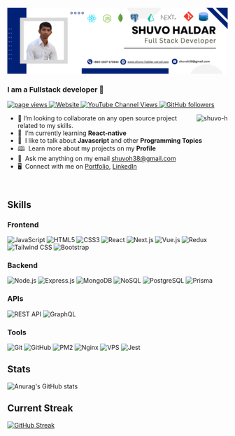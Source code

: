 ![Project Logo](https://raw.githubusercontent.com/shuvo-h/shuvo-h/main/asset/sh_banner_2024.png)


<h3 align="left">I am a Fullstack developer 👋</h3>
<p align="left">
  <a href="https://github.com/shuvo-h">
    <img src="https://komarev.com/ghpvc/?username=shuvo-h" alt="page views" />
  </a>
  <a href="https://shuvo-haldar.vercel.app">
    <img alt="Website" src="https://img.shields.io/website?url=https://shuvo-haldar.vercel.app/">
  </a>
  <!--
  <a href="https://stackoverflow.com/users/4868262">
    <img alt="Stack Exchange reputation" src="https://img.shields.io/stackexchange/stackoverflow/r/4868262?color=orange&label=reputation&logo=stackoverflow">
  </a>
  -->
  <a href="https://www.youtube.com/@proCodeZone">
    <img alt="YouTube Channel Views" src="https://img.shields.io/youtube/channel/views/UCT7PcGQsCkwzYaU72oK1xmQ?style=flat&logo=youtube">
  </a>
  <a href="https://github.com/Macrshuvo-hoPower?tab=followers">
    <img alt="GitHub followers" src="https://img.shields.io/github/followers/shuvo-h?style=flat&logo=github">
  </a>
</p>

<a href="#shuvo-h-title">
  <img src="https://github-readme-stats.vercel.app/api/top-langs/?username=shuvo-h&layout=compact&theme=radical&langs_count=8" style="max-width: 100%; height: auto;" alt="shuvo-h" align="right" />
</a>


- 👯 I’m looking to collaborate on any open source project related to my skills.
- 🌱 &nbsp;I’m currently learning **React-native**
- 🎤 &nbsp;I like to talk about **Javascript** and other **Programming Topics**
- 🕮 &nbsp;Learn more about my projects on my **Profile**
- 💬  &nbsp;Ask me anything on my email [shuvoh38@gmail.com](shuvoh38@gmail.com)
- 🖥️ &nbsp;Connect with me on [Portfolio](https://shuvo-haldar.vercel.app/), [LinkedIn](https://www.linkedin.com/in/shuvo-haldar/)

<br>



## Skills
### Frontend
![JavaScript](https://img.shields.io/badge/-JavaScript-black?style=flat-square&logo=javascript)
![HTML5](https://img.shields.io/badge/-HTML5-E34F26?style=flat-square&logo=html5&logoColor=white)
![CSS3](https://img.shields.io/badge/-CSS3-1572B6?style=flat-square&logo=css3)
![React](https://img.shields.io/badge/-React-black?style=flat-square&logo=react)
![Next.js](https://img.shields.io/badge/-Next.js-000000?style=flat-square&logo=next.js)
![Vue.js](https://img.shields.io/badge/-Vue.js-4FC08D?style=flat-square&logo=vue.js&logoColor=white)
![Redux](https://img.shields.io/badge/-Redux-764ABC?style=flat-square&logo=redux&logoColor=white)
![Tailwind CSS](https://img.shields.io/badge/-Tailwind_CSS-38B2AC?style=flat-square&logo=tailwind-css&logoColor=white)
![Bootstrap](https://img.shields.io/badge/-Bootstrap-61DBFB?style=flat-square&logo=bootstrap&logoColor=white)

### Backend
![Node.js](https://img.shields.io/badge/-Node.js-000?style=flat-square&logo=Node.js)
![Express.js](https://img.shields.io/badge/-Express.js-00af0f?style=flat-square&logo=express&logoColor=white)
![MongoDB](https://img.shields.io/badge/-MongoDB-black?style=flat-square&logo=mongodb)
![NoSQL](https://img.shields.io/badge/-NoSQL-4DB33D?style=flat-square&logo=mongodb&logoColor=white)
![PostgreSQL](https://img.shields.io/badge/postgresql-4169e1?logo=postgresql&logoColor=white)
![Prisma](https://img.shields.io/badge/Prisma-3982CE?logo=prisma&logoColor=green)


### APIs
![REST API](https://img.shields.io/badge/-REST_API-000000?style=flat-square)
![GraphQL](https://img.shields.io/badge/-GraphQL-E10098?style=flat-square&logo=graphql&logoColor=white)

### Tools
![Git](https://img.shields.io/badge/-Git-F05032?style=flat-square&logo=git&logoColor=ffffff)
![GitHub](https://img.shields.io/badge/-GitHub-181717?style=flat-square&logo=github)
![PM2](https://img.shields.io/badge/-PM2-yellowgreen?style=flat-square&logo=pm2&logoColor=blue)
![Nginx](https://img.shields.io/badge/-Nginx-000?style=flat-square&logo=nginx&logoColor=green)
![VPS](https://img.shields.io/badge/-VPS-61DBFB?style=flat-square&logo=linux&logoColor=blue)
![Jest](https://img.shields.io/badge/-Jest-ff8080?style=flat-square&logo=jest&logoColor=blue)

<!--
## Top Languages
[![Top Langs](https://github-readme-stats.vercel.app/api/top-langs/?username=shuvo-h&layout=compact&theme=radical&langs_count=8)](https://github.com/shuvo-h/github-readme-stats)
-->


## Stats
![Anurag's GitHub stats](https://github-readme-stats.vercel.app/api?username=shuvo-h&show_icons=true&theme=transparent)
<!-- ![Anurag's GitHub stats](https://github-profile-summary-cards.vercel.app/api/cards/stats?username=shuvo-h&theme=midnight_purple) -->

## Current Streak
[![GitHub Streak](https://streak-stats.demolab.com/?user=DenverCoder1&theme=default)](https://git.io/streak-stats)